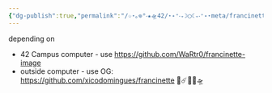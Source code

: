 ```yaml
---
{"dg-publish":true,"permalink":"/☆⋆｡𖦹°‧★🛸42/⋆˖⁺‧₊☽◯☾₊‧⁺˖⋆meta/francinette/","tags":["42madrid","cheat"]}
---
```



depending on
- 42 Campus computer - use https://github.com/WaRtr0/francinette-image
- outside computer - use OG: https://github.com/xicodomingues/francinette
👾☄️💫🌠🛸